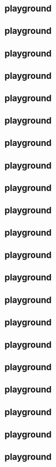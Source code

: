 # playground
# playground
# playground
# playground
# playground
# playground
# playground
# playground
# playground
# playground
# playground
# playground
# playground
# playground
# playground
# playground
# playground
# playground
# playground
# playground
# playground
